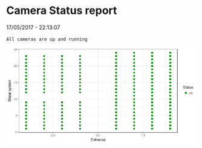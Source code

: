 Camera Status report
================
17/05/2017 - 22:13:07

    All cameras are up and running

![](camreport_files/figure-markdown_github/unnamed-chunk-2-1.png)
